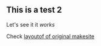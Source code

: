 <!-- title: Post Two -->

## This is a test 2

Let's see it it _works_

Check [layoutof of original makesite](https://tmug.github.io/makesite-demo/blog/)

